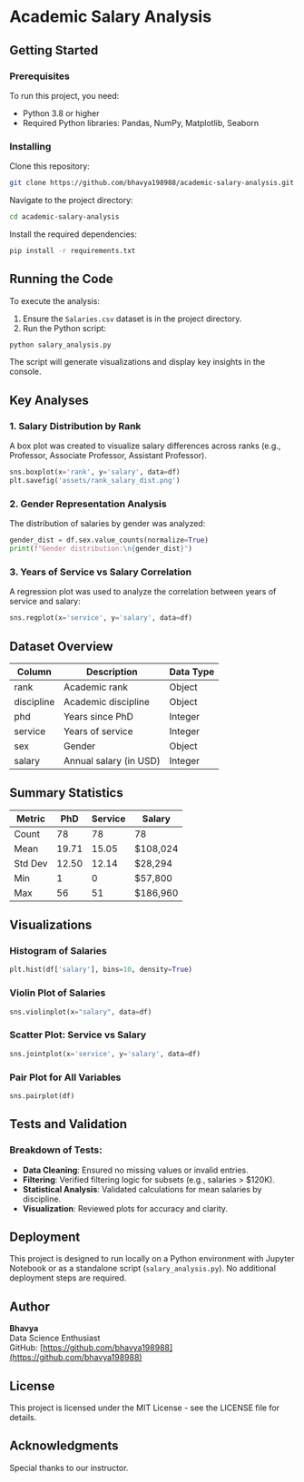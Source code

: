# Academic Salary Analysis

## Getting Started
### Prerequisites
To run this project, you need:
- Python 3.8 or higher
- Required Python libraries: Pandas, NumPy, Matplotlib, Seaborn

### Installing
Clone this repository:
```bash
git clone https://github.com/bhavya198988/academic-salary-analysis.git
```
Navigate to the project directory:
```bash
cd academic-salary-analysis
```
Install the required dependencies:
```bash
pip install -r requirements.txt
```

## Running the Code
To execute the analysis:
1. Ensure the `Salaries.csv` dataset is in the project directory.
2. Run the Python script:
```bash
python salary_analysis.py
```
The script will generate visualizations and display key insights in the console.

## Key Analyses
### 1. Salary Distribution by Rank
A box plot was created to visualize salary differences across ranks (e.g., Professor, Associate Professor, Assistant Professor).
```python
sns.boxplot(x='rank', y='salary', data=df)
plt.savefig('assets/rank_salary_dist.png')
```

### 2. Gender Representation Analysis
The distribution of salaries by gender was analyzed:
```python
gender_dist = df.sex.value_counts(normalize=True)
print(f"Gender distribution:\n{gender_dist}")
```

### 3. Years of Service vs Salary Correlation
A regression plot was used to analyze the correlation between years of service and salary:
```python
sns.regplot(x='service', y='salary', data=df)
```

## Dataset Overview
| Column     | Description                | Data Type |
|------------|----------------------------|-----------|
| rank       | Academic rank              | Object    |
| discipline | Academic discipline        | Object    |
| phd        | Years since PhD            | Integer   |
| service    | Years of service           | Integer   |
| sex        | Gender                     | Object    |
| salary     | Annual salary (in USD)     | Integer   |

## Summary Statistics
| Metric  | PhD   | Service | Salary  |
|---------|------|---------|---------|
| Count   | 78   | 78      | 78      |
| Mean    | 19.71 | 15.05   | $108,024 |
| Std Dev | 12.50 | 12.14   | $28,294  |
| Min     | 1    | 0       | $57,800  |
| Max     | 56   | 51      | $186,960 |

## Visualizations
### Histogram of Salaries
```python
plt.hist(df['salary'], bins=10, density=True)
```

### Violin Plot of Salaries
```python
sns.violinplot(x="salary", data=df)
```

### Scatter Plot: Service vs Salary
```python
sns.jointplot(x='service', y='salary', data=df)
```

### Pair Plot for All Variables
```python
sns.pairplot(df)
```

## Tests and Validation
### Breakdown of Tests:
- **Data Cleaning**: Ensured no missing values or invalid entries.
- **Filtering**: Verified filtering logic for subsets (e.g., salaries > $120K).
- **Statistical Analysis**: Validated calculations for mean salaries by discipline.
- **Visualization**: Reviewed plots for accuracy and clarity.

## Deployment
This project is designed to run locally on a Python environment with Jupyter Notebook or as a standalone script (`salary_analysis.py`). No additional deployment steps are required.

## Author
**Bhavya**  
Data Science Enthusiast  
GitHub: [https://github.com/bhavya198988](https://github.com/bhavya198988)

## License
This project is licensed under the MIT License - see the LICENSE file for details.

## Acknowledgments
Special thanks to our instructor.

